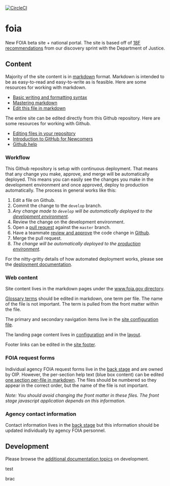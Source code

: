 [![CircleCI](https://circleci.com/gh/usdoj/foia.gov.svg?style=svg)](https://circleci.com/gh/usdoj/foia.gov)

# foia

New FOIA beta site + national portal. The site is based off of
[18F recommendations](https://github.com/18F/foia-recommendations) from our
discovery sprint with the Department of Justice.


## Content

Majority of the site content is in
[markdown](https://daringfireball.net/projects/markdown/syntax) format. Markdown
is intended to be as easy-to-read and easy-to-write as is feasible. Here are
some resources for working with markdown.

- [Basic writing and formatting syntax](https://help.github.com/articles/basic-writing-and-formatting-syntax/)
- [Mastering markdown](https://guides.github.com/features/mastering-markdown/)
- [Edit this file in markdown](https://github.com/18F/beta.foia.gov/edit/develop/README.md)

The entire site can be edited directly from this Github repository. Here are
some resources for working with Github.

- [Editing files in your repository](https://help.github.com/articles/editing-files-in-your-repository/)
- [Introduction to GitHub for Newcomers](https://www.youtube.com/watch?v=uNa9GOtM6NE)
- [Github help](https://help.github.com/)


### Workflow

This Github repository is setup with continuous deployment. That means that any
change you make, approve, and merge will be automatically deployed. This means
you can easily see the changes you make in the development environment and once
approved, deploy to production automatically. The process in general works like
this:

1. Edit a file on Github.
1. Commit the change to the `develop` branch.
1. _Any change made to `develop` will be automatically deployed to the [development environment](https://dev-www.foia.gov/)._
1. Review the change on the development environment.
1. Open a [pull request](https://github.com/18F/beta.foia.gov/compare/master...develop) against the `master` branch.
1. Have a teammate [review and approve](https://help.github.com/articles/about-pull-request-reviews/) the code change in [Github](https://github.com/18F/beta.foia.gov/pulls).
1. Merge the pull request.
1. _The change will be automatically deployed to the [production environment](https://beta.foia.gov/)._

For the nitty-gritty details of how automated deployment works, please see the
[deployment
documentation](https://github.com/18F/beta.foia.gov/tree/develop/docs/deployment.md).

### Web content

Site content lives in the markdown pages under the [www.foia.gov
directory](https://github.com/usdoj/foia.gov/tree/develop/www.foia.gov).

[Glossary terms](/18F/beta.foia.gov/tree/develop/www.foia.gov/_glossary_terms)
should be edited in markdown, one term per file. The name of the file is not
important. The term is pulled from the front matter within the file.

The primary and secondary navigation items live in the [site configuration
file](https://github.com/18F/beta.foia.gov/blob/develop/_config.yml).

The landing page content lives in
[configuration](https://github.com/18F/beta.foia.gov/blob/develop/www.foia.gov/index.html)
and in the [layout](https://github.com/18F/beta.foia.gov/blob/develop/www.foia.gov/_layouts/home.html).

Footer links can be edited in the [site
footer](https://github.com/18F/beta.foia.gov/blob/develop/www.foia.gov/_includes/footer.html).


### FOIA request forms

Individual agency FOIA request forms live in the [back
stage][foia-back-stage] and are owned by OIP. However, the per-section
help text (blue box content) can be edited [one section per-file in
markdown](/18F/beta.foia.gov/tree/develop/www.foia.gov/_request_form_sections).
The files should be numbered so they appear in the correct order, but the name
of the file is not important.

_Note: You should avoid changing the front matter in these files. The front stage
javascript application depends on this information._


### Agency contact information

Contact information lives in the [back stage][foia-back-stage] but this
information should be updated individually by agency FOIA personnel.


## Development

Please browse the [additional documentation
topics](https://github.com/18F/beta.foia.gov/tree/develop/docs) on development.


[foia-back-stage]: https://admin.foia.gov/

test

brac
